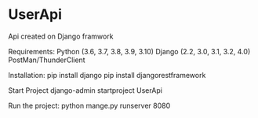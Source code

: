 # UserApi
Api created on Django framwork


Requirements:
  Python (3.6, 3.7, 3.8, 3.9, 3.10)
  Django (2.2, 3.0, 3.1, 3.2, 4.0)
  PostMan/ThunderClient
  
Installation:
   pip install django
   pip install djangorestframework

Start Project 
  django-admin startproject UserApi

Run the project:
  python mange.py runserver 8080

